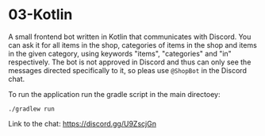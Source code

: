 # 03-Kotlin
A small frontend bot written in Kotlin that communicates with Discord. You can ask it for all items in the shop, categories of items in the shop and items in the given category, using keywords "items", "categories" and "in" respectively. The bot is not approved in Discord and thus can only see the messages directed specifically to it, so pleas use `@ShopBot` in the Discord chat.

To run the application run the gradle script in the main directoey:

`./gradlew run`

Link to the chat: https://discord.gg/U9ZscjGn

